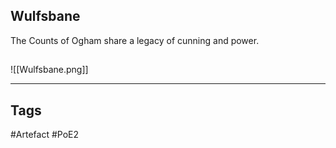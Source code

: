 ## Wulfsbane
The Counts of Ogham share a
legacy of cunning and power.
##
![[Wulfsbane.png]]

---
## Tags
#Artefact
#PoE2